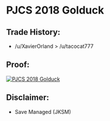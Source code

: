 # PJCS 2018 Golduck

## Trade History:
* /u/XavierOrland > /u/tacocat777

## Proof:
[![PJCS 2018 Golduck](http://img.youtube.com/vi/zaOWwu7IwCg/0.jpg)](http://www.youtube.com/watch?v=zaOWwu7IwCg)


## Disclaimer:
* Save Managed (JKSM)
